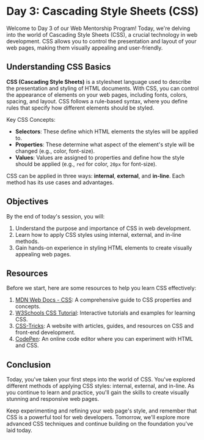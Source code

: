 # Day 3: Cascading Style Sheets (CSS)

Welcome to Day 3 of our Web Mentorship Program! Today, we're delving into the world of Cascading Style Sheets (CSS), a crucial technology in web development. CSS allows you to control the presentation and layout of your web pages, making them visually appealing and user-friendly.

## Understanding CSS Basics

**CSS (Cascading Style Sheets)** is a stylesheet language used to describe the presentation and styling of HTML documents. With CSS, you can control the appearance of elements on your web pages, including fonts, colors, spacing, and layout. CSS follows a rule-based syntax, where you define rules that specify how different elements should be styled.

Key CSS Concepts:
- **Selectors**: These define which HTML elements the styles will be applied to.
- **Properties**: These determine what aspect of the element's style will be changed (e.g., color, font-size).
- **Values**: Values are assigned to properties and define how the style should be applied (e.g., `red` for color, `20px` for font-size).

CSS can be applied in three ways: **internal**, **external**, and **in-line**. Each method has its use cases and advantages.

## Objectives

By the end of today's session, you will:

1. Understand the purpose and importance of CSS in web development.
2. Learn how to apply CSS styles using internal, external, and in-line methods.
3. Gain hands-on experience in styling HTML elements to create visually appealing web pages.

## Resources

Before we start, here are some resources to help you learn CSS effectively:

1. [MDN Web Docs - CSS](https://developer.mozilla.org/en-US/docs/Web/CSS): A comprehensive guide to CSS properties and concepts.
2. [W3Schools CSS Tutorial](https://www.w3schools.com/css/): Interactive tutorials and examples for learning CSS.
3. [CSS-Tricks](https://css-tricks.com/): A website with articles, guides, and resources on CSS and front-end development.
4. [CodePen](https://codepen.io/): An online code editor where you can experiment with HTML and CSS.





## Conclusion

Today, you've taken your first steps into the world of CSS. You've explored different methods of applying CSS styles: internal, external, and in-line. As you continue to learn and practice, you'll gain the skills to create visually stunning and responsive web pages.

Keep experimenting and refining your web page's style, and remember that CSS is a powerful tool for web developers. Tomorrow, we'll explore more advanced CSS techniques and continue building on the foundation you've laid today.
